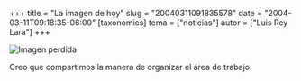 +++
title = "La imagen de hoy"
slug = "20040311091835578"
date = "2004-03-11T09:18:35-06:00"
[taxonomies]
tema = ["noticias"]
autor = ["Luis Rey Lara"]
+++

![Imagen perdida](20040311091835578_1.jpg)

Creo que compartimos la manera de organizar el área de trabajo.
